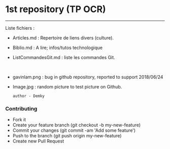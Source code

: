 # 1st repository (TP OCR)
----------------------------------

Liste fichiers :

* Articles.md : Repertoire de liens divers (culture).
* Biblio.md : A lire; infos/tutos technologique


* ListCommandesGit.md  : liste les commandes Git.

<br/>

* gavinlam.png : bug in github repository, reported to support 2018/06/24

* Image.jpg : random picture to test picture on Github.


      author - Demky



### Contributing
* Fork it
* Create your feature branch (git checkout -b my-new-feature)
* Commit your changes (git commit -am 'Add some feature')
* Push to the branch (git push origin my-new-feature)
* Create new Pull Request
